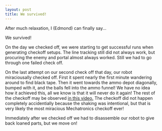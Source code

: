 ```yaml
---
layout: post
title: We survived!
---
```


<p>After much relaxation, I (Edmond) can finally say...</p>

<p>We survived!</p>

<p>On the day we checked off, we were starting to get successful runs when generating checkoff setups. The line tracking still did not always work, but procuring the enemy and portal almost always worked. Still we had to go through one failed check off.</p>

<p>On the last attempt on our second check off that day, our robot miraciousally checked off. First it spent nearly the first minute wandering around to find black tape. Then it went towards the ammo depot diagonally, bumped with it, and the balls fell into the ammo funnel! We have no idea how it achieved this, all we know is that it will never do it again! The rest of the checkoff may be observed <a href="http://iamtechknow.github.io/118website/images/videos/most_accidential_cmpe118_checkoff.mp4">in this video.</a> The checkoff did not happen completely accidentially because the shaking was intentional, but that is very likely the most miracious Mechatronics checkoff ever!</p>

<p>Immediately after we checked off we had to disassemble our robot to give back loaned parts, but we move on!</p>